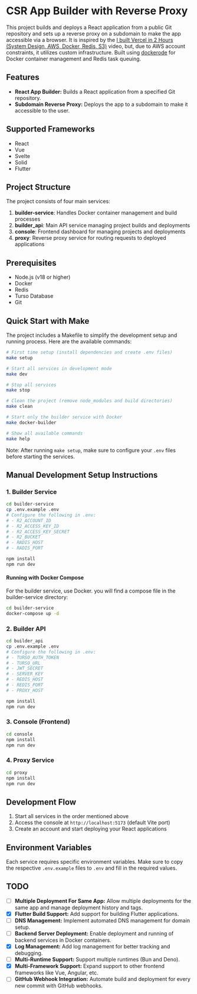 # CSR App Builder with Reverse Proxy

This project builds and deploys a React application from a public Git
repository and sets up a reverse proxy on a subdomain to make the app accessible via a browser. It is inspired by the [I built Vercel in 2 Hours (System Design, AWS, Docker, Redis, S3)](https://www.youtube.com/watch?v=0A_JpLYG7hM&t=385s)
video, but, due to AWS account constraints, it utilizes custom infrastructure.
Built using [dockerode](https://www.npmjs.com/package/dockerode/v/2.5.5) for Docker container management and Redis task queuing.

## Features
- **React App Builder:** Builds a React application from a specified Git repository.
- **Subdomain Reverse Proxy:** Deploys the app to a subdomain to make it accessible to the user.

## Supported Frameworks
- React
- Vue
- Svelte
- Solid
- Flutter

## Project Structure
The project consists of four main services:

1. **builder-service**: Handles Docker container management and build processes
2. **builder_api**: Main API service managing project builds and deployments
3. **console**: Frontend dashboard for managing projects and deployments
4. **proxy**: Reverse proxy service for routing requests to deployed applications

## Prerequisites
- Node.js (v18 or higher)
- Docker
- Redis
- Turso Database
- Git

## Quick Start with Make

The project includes a Makefile to simplify the development setup and running process. Here are the available commands:

```bash
# First time setup (install dependencies and create .env files)
make setup

# Start all services in development mode
make dev

# Stop all services
make stop

# Clean the project (remove node_modules and build directories)
make clean

# Start only the builder service with Docker
make docker-builder

# Show all available commands
make help
```

Note: After running `make setup`, make sure to configure your `.env` files before starting the services.

## Manual Development Setup Instructions

### 1. Builder Service
```bash
cd builder-service
cp .env.example .env
# Configure the following in .env:
# - R2_ACCOUNT_ID
# - R2_ACCESS_KEY_ID
# - R2_ACCESS_KEY_SECRET
# - R2_BUCKET
# - RADIS_HOST
# - RADIS_PORT

npm install
npm run dev
```
#### Running with Docker Compose
For the builder service, use Docker. you will find a compose file in the builder-service directory:
```bash
cd builder-service
docker-compose up -d
```

### 2. Builder API
```bash
cd builder_api
cp .env.example .env
# Configure the following in .env:
# - TURSO_AUTH_TOKEN
# - TURSO_URL
# - JWT_SECRET
# - SERVER_KEY
# - REDIS_HOST
# - REDIS_PORT
# - PROXY_HOST

npm install
npm run dev
```

### 3. Console (Frontend)
```bash
cd console
npm install
npm run dev
```

### 4. Proxy Service
```bash
cd proxy
npm install
npm run dev
```



## Development Flow
1. Start all services in the order mentioned above
2. Access the console at `http://localhost:5173` (default Vite port)
3. Create an account and start deploying your React applications

## Environment Variables
Each service requires specific environment variables. Make sure to copy the respective `.env.example` files to `.env` and fill in the required values.

## TODO
- [ ] **Multiple Deployment For Same App:** Allow multiple deployments for the same app and manage deployment history and tags.
- [x] **Flutter Build Support:** Add support for building Flutter applications.
- [ ] **DNS Management:** Implement automated DNS management for domain setup.
- [ ] **Backend Server Deployment:** Enable deployment and running of backend services in Docker containers.
- [x] **Log Management:** Add log management for better tracking and debugging.
- [ ] **Multi-Runtime Support:** Support multiple runtimes (Bun and Deno).
- [x] **Multi-Framework Support:** Expand support to other frontend frameworks like Vue, Angular, etc.
- [ ] **GitHub Webhook Integration:** Automate build and deployment for every new commit with GitHub webhooks.